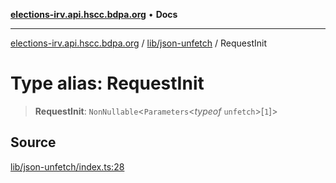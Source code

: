 [**elections-irv.api.hscc.bdpa.org**](../../../README.md) • **Docs**

***

[elections-irv.api.hscc.bdpa.org](../../../README.md) / [lib/json-unfetch](../README.md) / RequestInit

# Type alias: RequestInit

> **RequestInit**: `NonNullable`\<`Parameters`\<*typeof* `unfetch`\>\[`1`\]\>

## Source

[lib/json-unfetch/index.ts:28](https://github.com/Xunnamius/elections_irv.api.hscc.bdpa.org/blob/c917ea60595d63d322e4038beb12d08f7d64cdd2/lib/json-unfetch/index.ts#L28)
